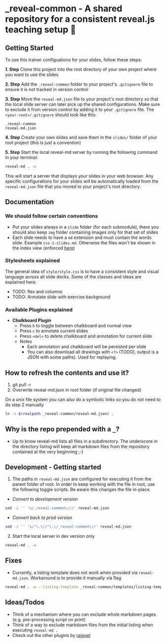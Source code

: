 # _reveal-common - A shared repository for a consistent reveal.js teaching setup 🏫
## Getting Started
To use this trainer configuations for your slides, follow these steps:

**1. Step** Clone this project into the root directory of your own project where you want to use the slides

**2. Step** Add the `_reveal-common` folder to your project's `.gitignore` file to ensure it is not tracked in version control

**3. Step** Move the `reveal-md.json` file to your project's root directory so that the local slide server can later pick up the shared configurations. Make sure to exclude it from version control by adding it to your `.gitignore` file.
The `<your-root>/.gitignore` should look like this:
```.gitignore
_reveal-common
reveal-md.json
```

**4. Step** Create your own slides and save them in the `slides/` folder of your root project (this is just a convention)

**5. Step** Start the local reveal-md server by running the following command in your terminal:

```bash
reveal-md . -w
```

This will start a server that displays your slides in your web browser. Any specific configurations for your slides will be automatically loaded from the `reveal-md.json` file that you moved to your project's root directory.

## Documentation
### We should follow certain conventions
- Put your slides always in a `slide` folder (for each submodule), there you should also keep `img` folder containing images only for that set of slides
- Each slide needs to have a `md` extension and must contain the words slide. Example `css-1-slides.md`. Otherwise the files won't be shown in the index view (enforced [here](templates/listing-template.html))

### Stylesheets explained
The general idea of `style/style.css` is to have a consistent style and visual language across all slide decks. Some of the classes and ideas are explained here:
- TODO: flex and columns
- TODO: Annotate slide with exercise background

### Available Plugins explained
- **Chalkboard Plugin**
    - Press `b` to toggle between chalkboard and normal view
    - Press `c` to annotate current slides
    - Press `<del>` to delete chalkboard and annotation for current slide
    - Notes
      - Each annotation and chalkboard will be persisted per slide
      - You can also download all drawings with `<?>` (TODO), output is a JSON with some paths). Used for replaying.

## How to refresh the contents and use it?
1. git pull -r
2. Overwrite reveal-md.json in root folder (if original file changed)

On a unix file system you can also do a symbolic links so you do not need to do step 2 manually
```bash
ln -s $(realpath _reveal-common/reveal-md.json) .
```

## Why is the repo prepended with a `_`?
- Up to know reveal-md lists all files in a subdirectory. The underscore in the directory listing will keep all markdown files from the repository contained at the very beginning ;-)

## Development - Getting started
1. The paths in `reveal-md.json` are configured for executing it from the parent folder of root. In order to keep working with the file in root, use the following toggle scripts. Be aware this changes the file in-place.

- *Convert to development version*
```bash
sed -i '' 's/_reveal-common\///' reveal-md.json
```
- *Convert back to prod version*
```bash
sed -i '' 's/"\.\//"\.\/_reveal-common\//' reveal-md.json
```
2. Start the local server in dev version only
```bash
reveal-md . -w
```
## Fixes
- Currently, a listing template does not work when provided via `reveal-md.json`. Workaround is to provide it manually via flag
```bash
reveal-md . -w --listing-template _reveal-common/templates/listing-template.html
```

## Ideas/Todos
- Think of a mechanism where you can exclude whole markdown pages (e.g. pre-processing script on print)
- Think of a way to exclude markdown files from the initial listing when executing `reveal-md .`
- Check out the other plugins by [rajgoel](https://github.com/rajgoel/reveal.js-plugins)
